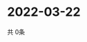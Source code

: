 # 2022-03-22
  共 0条

  <!-- BEGIN -->
  <!-- 最后更新时间Tue Mar 22 2022 04:06:55 GMT+0000 (Coordinated Universal Time) -->
  
  <!-- END -->
  
  